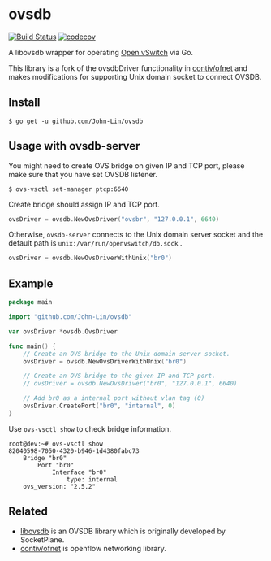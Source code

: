 # ovsdb
[![Build Status](https://api.travis-ci.org/hwchiu/ovsdb.svg?branch=develop)](https://travis-ci.org/hwchiu/tinynet)
[![codecov](https://codecov.io/gh/hwchiu/ovsdb/branch/add_travis/graph/badge.svg)](https://codecov.io/gh/hwchiu/tinynet)

A libovsdb wrapper for operating [Open vSwitch](http://openvswitch.org/) via Go.

This library is a fork of the ovsdbDriver functionality in [contiv/ofnet](https://github.com/contiv/ofnet) and makes modifications for supporting Unix domain socket to connect OVSDB.

## Install 

```
$ go get -u github.com/John-Lin/ovsdb
```

## Usage with ovsdb-server

You might need to create OVS bridge on given IP and TCP port, please make sure that you have set OVSDB listener.

```
$ ovs-vsctl set-manager ptcp:6640
```

Create bridge should assign IP and TCP port.

```go
ovsDriver = ovsdb.NewOvsDriver("ovsbr", "127.0.0.1", 6640)
```

Otherwise, `ovsdb-server` connects to the Unix domain server socket and the default path is `unix:/var/run/openvswitch/db.sock` .

```go
ovsDriver = ovsdb.NewOvsDriverWithUnix("br0")
```

## Example
```go
package main

import "github.com/John-Lin/ovsdb"

var ovsDriver *ovsdb.OvsDriver

func main() {
    // Create an OVS bridge to the Unix domain server socket.
    ovsDriver = ovsdb.NewOvsDriverWithUnix("br0")

    // Create an OVS bridge to the given IP and TCP port.
    // ovsDriver = ovsdb.NewOvsDriver("br0", "127.0.0.1", 6640)

    // Add br0 as a internal port without vlan tag (0)
    ovsDriver.CreatePort("br0", "internal", 0)
}
```

Use `ovs-vsctl show` to check bridge information.

```
root@dev:~# ovs-vsctl show
82040598-7050-4320-b946-1d4380fabc73
    Bridge "br0"
        Port "br0"
            Interface "br0"
                type: internal
    ovs_version: "2.5.2"
```

## Related
- [libovsdb](https://github.com/socketplane/libovsdb) is an OVSDB library which is originally developed by SocketPlane.
- [contiv/ofnet](https://github.com/contiv/ofnet) is openflow networking library.


